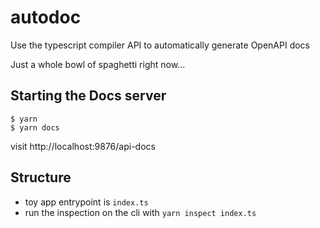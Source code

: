 # autodoc
Use the typescript compiler API to automatically generate OpenAPI docs

Just a whole bowl of spaghetti right now...

## Starting the Docs server
```
$ yarn
$ yarn docs
```

visit http://localhost:9876/api-docs


## Structure
- toy app entrypoint is `index.ts`
- run the inspection on the cli with `yarn inspect index.ts`
